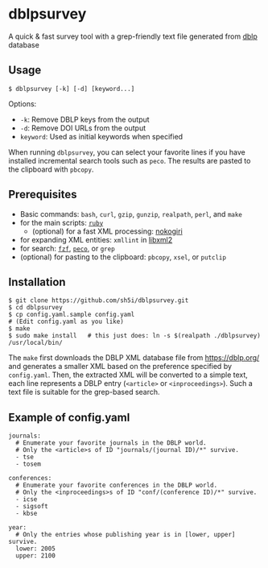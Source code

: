 # dblpsurvey
A quick & fast survey tool with a grep-friendly text file generated from [dblp](https://dblp.org/) database

## Usage
```
$ dblpsurvey [-k] [-d] [keyword...]
```
Options:
- `-k`: Remove DBLP keys from the output
- `-d`: Remove DOI URLs from the output
- `keyword`: Used as initial keywords when specified

When running `dblpsurvey`, you can select your favorite lines if you have installed incremental search tools such as `peco`.
The results are pasted to the clipboard with `pbcopy`.

## Prerequisites
- Basic commands: `bash`, `curl`, `gzip`, `gunzip`, `realpath`, `perl`, and `make`
- for the main scripts: [`ruby`](https://www.ruby-lang.org/)
   - (optional) for a fast XML processing: [nokogiri](https://nokogiri.org/)
- for expanding XML entities: `xmllint` in [libxml2](http://xmlsoft.org/)
- for search: [`fzf`](https://github.com/junegunn/fzf), [`peco`](https://github.com/peco/peco), or `grep`
- (optional) for pasting to the clipboard: `pbcopy`, `xsel`, or `putclip`

## Installation
```
$ git clone https://github.com/sh5i/dblpsurvey.git
$ cd dblpsurvey
$ cp config.yaml.sample config.yaml
# (Edit config.yaml as you like)
$ make
$ sudo make install   # this just does: ln -s $(realpath ./dblpsurvey) /usr/local/bin/
```
The `make` first downloads the DBLP XML database file from https://dblp.org/ and generates a smaller XML based on the preference specified by `config.yaml`.
Then, the extracted XML will be converted to a simple text, each line represents a DBLP entry (`<article>` or `<inproceedings>`).
Such a text file is suitable for the grep-based search.

## Example of config.yaml
```
journals:
  # Enumerate your favorite journals in the DBLP world.
  # Only the <article>s of ID "journals/(journal ID)/*" survive.
  - tse
  - tosem

conferences:
  # Enumerate your favorite conferences in the DBLP world.
  # Only the <inproceedings>s of ID "conf/(conference ID)/*" survive.
  - icse
  - sigsoft
  - kbse

year:
  # Only the entries whose publishing year is in [lower, upper] survive.
  lower: 2005
  upper: 2100
```
